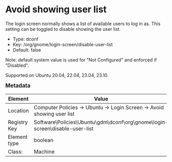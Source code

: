 # Avoid showing user list

The login screen normally shows a list of available users to log in as. This setting can be toggled to disable showing the user list.

- Type: dconf
- Key: /org/gnome/login-screen/disable-user-list
- Default: false

Note: default system value is used for "Not Configured" and enforced if "Disabled".

Supported on Ubuntu 20.04, 22.04, 23.04, 23.10.



<span style="font-size: larger;">**Metadata**</span>

| Element      | Value            |
| ---          | ---              |
| Location     | Computer Policies -> Ubuntu -> Login Screen -> Avoid showing user list    |
| Registry Key | Software\Policies\Ubuntu\gdm\dconf\org\gnome\login-screen\disable-user-list         |
| Element type | boolean |
| Class:       | Machine       |
